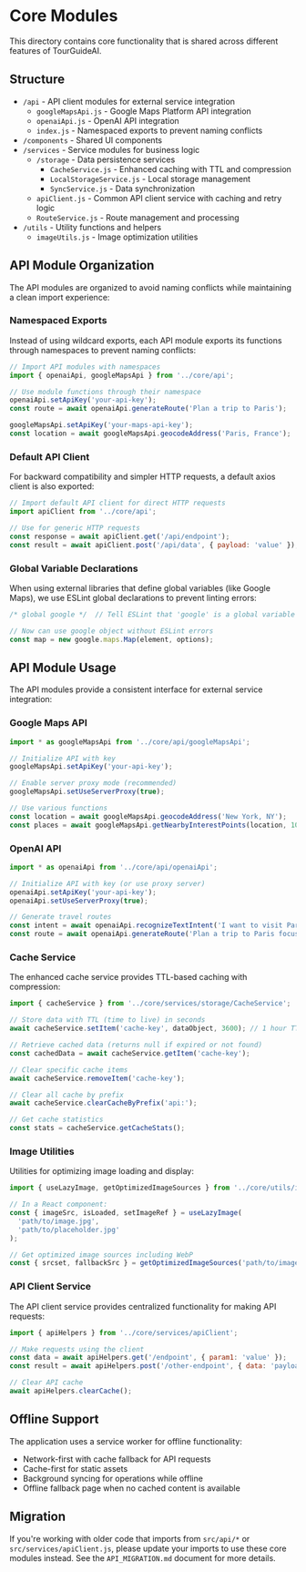 # Core Modules

This directory contains core functionality that is shared across different features of TourGuideAI.

## Structure

- `/api` - API client modules for external service integration
  - `googleMapsApi.js` - Google Maps Platform API integration
  - `openaiApi.js` - OpenAI API integration
  - `index.js` - Namespaced exports to prevent naming conflicts
- `/components` - Shared UI components
- `/services` - Service modules for business logic
  - `/storage` - Data persistence services
    - `CacheService.js` - Enhanced caching with TTL and compression
    - `LocalStorageService.js` - Local storage management
    - `SyncService.js` - Data synchronization
  - `apiClient.js` - Common API client service with caching and retry logic
  - `RouteService.js` - Route management and processing
- `/utils` - Utility functions and helpers
  - `imageUtils.js` - Image optimization utilities

## API Module Organization

The API modules are organized to avoid naming conflicts while maintaining a clean import experience:

### Namespaced Exports

Instead of using wildcard exports, each API module exports its functions through namespaces to prevent naming conflicts:

```javascript
// Import API modules with namespaces
import { openaiApi, googleMapsApi } from '../core/api';

// Use module functions through their namespace
openaiApi.setApiKey('your-api-key');
const route = await openaiApi.generateRoute('Plan a trip to Paris');

googleMapsApi.setApiKey('your-maps-api-key');
const location = await googleMapsApi.geocodeAddress('Paris, France');
```

### Default API Client

For backward compatibility and simpler HTTP requests, a default axios client is also exported:

```javascript
// Import default API client for direct HTTP requests
import apiClient from '../core/api';

// Use for generic HTTP requests
const response = await apiClient.get('/api/endpoint');
const result = await apiClient.post('/api/data', { payload: 'value' });
```

### Global Variable Declarations

When using external libraries that define global variables (like Google Maps), we use ESLint global declarations to prevent linting errors:

```javascript
/* global google */  // Tell ESLint that 'google' is a global variable

// Now can use google object without ESLint errors
const map = new google.maps.Map(element, options);
```

## API Module Usage

The API modules provide a consistent interface for external service integration:

### Google Maps API

```javascript
import * as googleMapsApi from '../core/api/googleMapsApi';

// Initialize API with key
googleMapsApi.setApiKey('your-api-key');

// Enable server proxy mode (recommended)
googleMapsApi.setUseServerProxy(true);

// Use various functions
const location = await googleMapsApi.geocodeAddress('New York, NY');
const places = await googleMapsApi.getNearbyInterestPoints(location, 1000, 'restaurant');
```

### OpenAI API

```javascript
import * as openaiApi from '../core/api/openaiApi';

// Initialize API with key (or use proxy server)
openaiApi.setApiKey('your-api-key');
openaiApi.setUseServerProxy(true);

// Generate travel routes
const intent = await openaiApi.recognizeTextIntent('I want to visit Paris next month');
const route = await openaiApi.generateRoute('Plan a trip to Paris focusing on art and cuisine');
```

### Cache Service

The enhanced cache service provides TTL-based caching with compression:

```javascript
import { cacheService } from '../core/services/storage/CacheService';

// Store data with TTL (time to live) in seconds
await cacheService.setItem('cache-key', dataObject, 3600); // 1 hour TTL

// Retrieve cached data (returns null if expired or not found)
const cachedData = await cacheService.getItem('cache-key');

// Clear specific cache items
await cacheService.removeItem('cache-key');

// Clear all cache by prefix
await cacheService.clearCacheByPrefix('api:');

// Get cache statistics
const stats = cacheService.getCacheStats();
```

### Image Utilities

Utilities for optimizing image loading and display:

```javascript
import { useLazyImage, getOptimizedImageSources } from '../core/utils/imageUtils';

// In a React component:
const { imageSrc, isLoaded, setImageRef } = useLazyImage(
  'path/to/image.jpg',
  'path/to/placeholder.jpg'
);

// Get optimized image sources including WebP
const { srcset, fallbackSrc } = getOptimizedImageSources('path/to/image.jpg');
```

### API Client Service

The API client service provides centralized functionality for making API requests:

```javascript
import { apiHelpers } from '../core/services/apiClient';

// Make requests using the client
const data = await apiHelpers.get('/endpoint', { param1: 'value' });
const result = await apiHelpers.post('/other-endpoint', { data: 'payload' });

// Clear API cache
await apiHelpers.clearCache();
```

## Offline Support

The application uses a service worker for offline functionality:

- Network-first with cache fallback for API requests
- Cache-first for static assets
- Background syncing for operations while offline
- Offline fallback page when no cached content is available

## Migration

If you're working with older code that imports from `src/api/*` or `src/services/apiClient.js`, please update your imports to use these core modules instead. See the `API_MIGRATION.md` document for more details. 